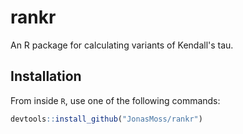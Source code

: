 # rankr
An R package for calculating variants of Kendall's tau.

## Installation
From inside `R`, use one of the following commands:
``` r
devtools::install_github("JonasMoss/rankr")
```
